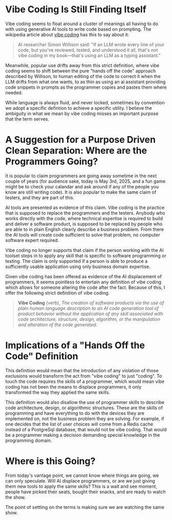 # Vibe Coding Is Still Finding Itself
Vibe coding seems to float around a cluster of meanings all having to do with using
generative AI tools to write code based on prompting. The wikipedia article about
[vibe coding](https://en.wikipedia.org/wiki/Vibe_coding) has this to say about it:

>AI researcher Simon Willison said: "If an LLM wrote every line of your code, but you've reviewed,
>tested, and understood it all, that's not vibe coding in my book—that's using an LLM as a typing assistant."

Meanwhile, popular use drifts away from this strict definition, where vibe coding seems to shift between the pure
"hands off the code" approach described by Willison, to human editing of the code to correct it when the LLM
drifts from what one wants, to as thin as using an ai assistant providing code snippets in prompts as
the programmer copies and pastes them where needed.

While language is always fluid, and never locked, sometimes by convention we
adopt a specific defintion to achieve a specific utility. I believe the ambiguity
in what we mean by vibe coding misses an important purpose that the term serves.

# A Suggestion for a Purpose Driven Clean Separation: Where are the Programmers Going?
It is popular to claim programmers are going away sometime in the next couple of years (for
audience sake, today is May 3rd, 2025, and a fun game might be to check your calandar and ask around if any of the
people you know are still writing code). It is also popular to make the same claim of testers,
and they are part of this.

AI tools are presented as evidence of this claim. Vibe coding is the practice that is supposed
to replace the programmers and the testers. Anybody who works directly with the code, where
technical expertise is required to build and deliver a software product, is supposed to be
replaced by people who are able to in plain English clearly describe a business problem. From there
the AI tools will create code sufficient to solve that problem, no computer software expert required.

Vibe coding no longer supports that claim if the person working with the AI toolset steps
in to apply any skill that is specific to software programming or testing. The claim is only
supported if a person is able to produce a sufficiently usable application using only business domain
expertise.

Given vibe coding has been offered as evidence of the AI displacement of programmers, it seems pointless
to entertain any definition of vibe coding which allows for someone altering the code after the fact. Because of this,
I offer the following strict definition of vibe coding.

>**Vibe Coding** (verb), *The creation of software products via the use of plain human language description to an AI code generation tool of product
behavior without the application of any skill associated with code architecture, structure, design, algorithm, or
the manipulation and alteration of the code generated.*

# Implications of a "Hands Off the Code" Definition
This definition would mean that the introduction of any violation of those exclusions would transform the act from "vibe coding" to just "coding".
To touch the code requires the skills of a programmer, which would mean vibe coding has not been the means to
displace programmers, it only transformed the way they applied the same skills.

This definition would also disallow the use of programmer skills to describe code architecture, design, or algorithmic
structures. These are the skills of programming and have everything to do with the devices they are implemented on,
not the business problem they are solving. For example, if one decides that the list of user choices will come from
a Redis cache instead of a PostgreSql database, that would not be vibe coding. That would be a programmer making a decision
demanding special knowledge in the programming domain.

# Where is this Going?
From today's vantage point, we cannot know where things are going, we can only speculate.
Will AI displace programmers, or are we just giving them new tools to apply the same skills?
This is a wait and see moment, people have picked their seats, bought their snacks, and are
ready to watch the show.

The point of settling on the terms is making sure we are watching the same show.
